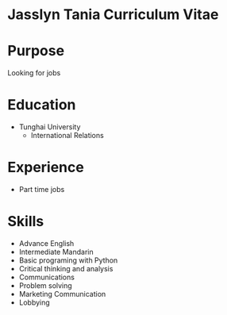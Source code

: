 # Jasslyn Tania Curriculum Vitae

# Purpose

Looking for jobs

# Education

- Tunghai University
    - International Relations

# Experience

- Part time jobs

# Skills

- Advance English
- Intermediate Mandarin
- Basic programing with Python
- Critical thinking and analysis
- Communications
- Problem solving
- Marketing Communication
- Lobbying
